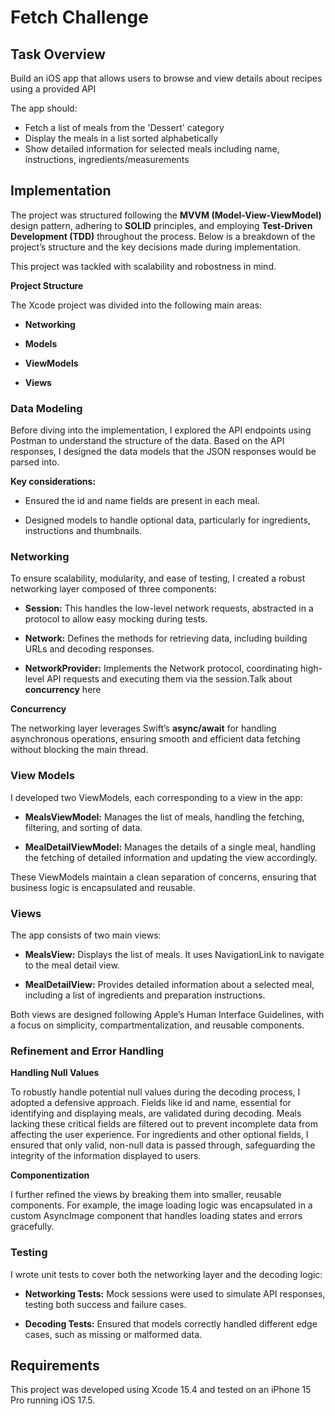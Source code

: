 # Fetch Challenge

## Task Overview

Build an iOS app that allows users to browse and view details about recipes using a provided API

The app should:

- Fetch a list of meals from the 'Dessert' category
- Display the meals in a list sorted alphabetically
- Show detailed information for selected meals including name, instructions, ingredients/measurements

## Implementation

The project was structured following the **MVVM (Model-View-ViewModel)** design pattern, adhering to **SOLID** principles, and employing **Test-Driven Development (TDD)** throughout the process. Below is a breakdown of the project’s structure and the key decisions made during implementation.

This project was tackled with scalability and robostness in mind.

**Project Structure**

The Xcode project was divided into the following main areas:

- **Networking**

- **Models**

- **ViewModels**

- **Views**

### Data Modeling

Before diving into the implementation, I explored the API endpoints using Postman to understand the structure of the data. Based on the API responses, I designed the data models that the JSON responses would be parsed into.

**Key considerations:**

- Ensured the id and name fields are present in each meal.

- Designed models to handle optional data, particularly for ingredients, instructions and thumbnails.

### Networking

To ensure scalability, modularity, and ease of testing, I created a robust networking layer composed of three components:

- **Session:** This handles the low-level network requests, abstracted in a protocol to allow easy mocking during tests.

- **Network:** Defines the methods for retrieving data, including building URLs and decoding responses.

- **NetworkProvider:** Implements the Network protocol, coordinating high-level API requests and executing them via the session.Talk about **concurrency** here

**Concurrency**

The networking layer leverages Swift’s **async/await** for handling asynchronous operations, ensuring smooth and efficient data fetching without blocking the main thread.

### View Models

I developed two ViewModels, each corresponding to a view in the app:

- **MealsViewModel:** Manages the list of meals, handling the fetching, filtering, and sorting of data.

- **MealDetailViewModel:** Manages the details of a single meal, handling the fetching of detailed information and updating the view accordingly.

These ViewModels maintain a clean separation of concerns, ensuring that business logic is encapsulated and reusable.

### Views

The app consists of two main views:

- **MealsView:** Displays the list of meals. It uses NavigationLink to navigate to the meal detail view.

- **MealDetailView:** Provides detailed information about a selected meal, including a list of ingredients and preparation instructions.

Both views are designed following Apple’s Human Interface Guidelines, with a focus on simplicity, compartmentalization, and reusable components.

### Refinement and Error Handling

**Handling Null Values**

To robustly handle potential null values during the decoding process, I adopted a defensive approach. Fields like id and name, essential for identifying and displaying meals, are validated during decoding. Meals lacking these critical fields are filtered out to prevent incomplete data from affecting the user experience. For ingredients and other optional fields, I ensured that only valid, non-null data is passed through, safeguarding the integrity of the information displayed to users.

**Componentization**

I further refined the views by breaking them into smaller, reusable components. For example, the image loading logic was encapsulated in a custom AsyncImage component that handles loading states and errors gracefully.

### Testing

I wrote unit tests to cover both the networking layer and the decoding logic:

- **Networking Tests:** Mock sessions were used to simulate API responses, testing both success and failure cases.

- **Decoding Tests:** Ensured that models correctly handled different edge cases, such as missing or malformed data.

## Requirements

This project was developed using Xcode 15.4 and tested on an iPhone 15 Pro running iOS 17.5. 
